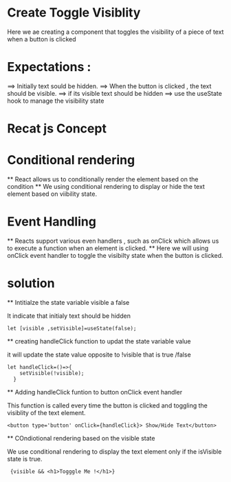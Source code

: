 # Create Toggle Visiblity 
Here we ae creating a component that toggles the visibility of a piece of text when a button is clicked 

# Expectations :
==> Initially text sould be hidden.
==> When the button is clicked , the text should be visible.
==> if its visible text should be hidden 
==> use the useState hook to manage the visibility state 

# Recat js Concept

# Conditional rendering 
** React allows us to conditionally render the element based on the condition 
** We using conditional rendering to display or hide the text element based on viibility state.

# Event Handling 
** Reacts support various even handlers , such as onClick which allows us to execute a function when an element is clicked.
** Here we will using onClick event handler to toggle the visibilty state when the button is clicked.

# solution

** Intitialze the state variable visible a false

It indicate that initialy text should be hidden 
```
let [visible ,setVisible]=useState(false);
```

** creating  handleClick function to updat the state variable value 

it will update the state value opposite to !visible that is true /false 
```
let handleClick=()=>{
    setVisible(!visible);
  }
```

** Adding handleClick funtion to button onClick event handler

This function is called every time the button is clicked and toggling the visiblity of the text element.
```
<button type='button' onClick={handleClick}> Show/Hide Text</button>
```

** COndiotional rendering based on the visible state

We use conditional rendering to display the text element only if the isVisible state is true.

```
 {visible && <h1>Togggle Me !</h1>}
```